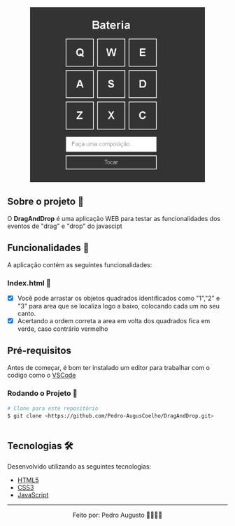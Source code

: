 <div align='center'>
  <img height='400px' alt='Readme' title='Readme' src='./Animação.gif'>
</div>

## Sobre o projeto 💬

O **DragAndDrop** é uma aplicação WEB para testar as funcionalidades dos eventos de "drag" e "drop" do javascipt

## Funcionalidades 🧠

A aplicação contém as seguintes funcionalidades:

### Index.html 📕

- [x] Você pode arrastar os objetos quadrados identificados como "1","2" e "3" para area que se localiza logo a baixo, colocando cada um no seu canto.
- [x] Acertando a ordem correta a area em volta dos quadrados fica em verde, caso contrário vermelho

## Pré-requisitos
  Antes de começar, é bom ter instalado um editor para trabalhar com o codigo como o [VSCode](https://code.visualstudio.com/)

### Rodando o Projeto 📖

```bash
# Clone para este repositório
$ git clone <https://github.com/Pedro-AugusCoelho/DragAndDrop.git>
 
```

## Tecnologias 🛠

Desenvolvido utilizando as seguintes tecnologias:

- [HTML5](https://www.w3schools.com/html/default.asp)
- [CSS3](https://www.w3schools.com/css/)
- [JavaScript](https://www.javascript.com/)

****************

<p align="center">Feito por: Pedro Augusto 🧑🏽🤙🏽</p>
